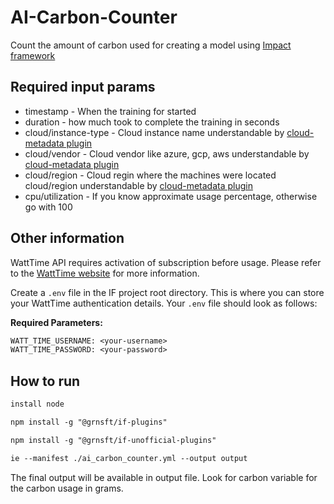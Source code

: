 # AI-Carbon-Counter
Count the amount of carbon used for creating a model using [Impact framework](https://if.greensoftware.foundation)

## Required input params
- timestamp - When the training for started
- duration - how much took to complete the training in seconds
- cloud/instance-type - Cloud instance name understandable by [cloud-metadata plugin](https://github.com/Green-Software-Foundation/if-plugins/blob/main/src/lib/cloud-metadata/README.md)
- cloud/vendor - Cloud vendor like azure, gcp, aws understandable by [cloud-metadata plugin](https://github.com/Green-Software-Foundation/if-plugins/blob/main/src/lib/cloud-metadata/README.md)
- cloud/region - Cloud regin where the machines were located cloud/region understandable by [cloud-metadata plugin](https://github.com/Green-Software-Foundation/if-plugins/blob/main/src/lib/cloud-metadata/README.md)
- cpu/utilization - If you know approximate usage percentage, otherwise go with 100

## Other information
WattTime API requires activation of subscription before usage. Please refer to the [WattTime website](https://watttime.org/docs-dev/data-plans/) for more information.

Create a `.env` file in the IF project root directory. This is where you can store your WattTime authentication details. Your `.env` file should look as follows:

**Required Parameters:**

```txt
WATT_TIME_USERNAME: <your-username>
WATT_TIME_PASSWORD: <your-password>
```


## How to run
```txt
install node

npm install -g "@grnsft/if-plugins"

npm install -g "@grnsft/if-unofficial-plugins"

ie --manifest ./ai_carbon_counter.yml --output output
```

The final output will be available in output file. Look for carbon variable for the carbon usage in grams.
